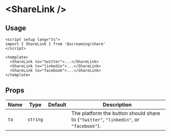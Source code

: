 # &lt;ShareLink /&gt;

## Usage

```vue
<script setup lang="ts">
import { ShareLink } from '@screaming/share'
</script>

<template>
  <ShareLink to="twitter">...</ShareLink>
  <ShareLink to="linkedin">...</ShareLink>
  <ShareLink to="facebook">...</ShareLink>
</template>
```

## Props

| Name | Type     | Default | Description                                                                           |
| ---- | -------- | ------- | ------------------------------------------------------------------------------------- |
| `to` | `string` |         | The platform the button should share to (`"twitter"`, `"linkedin"`, or `"facebook"`). |
